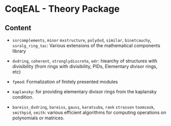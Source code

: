 CoqEAL - Theory Package
=======================

Content
-------

- `ssrcomplements`, `minor` `mxstructure`, `polydvd`, `similar`,
  `binetcauchy`, `ssralg_ring_tac`: Various extensions of the
  mathematical components library

- `dvdring`, `coherent`, `stronglydiscrete`, `edr`: hiearchy of
  structures with divisibility (from rings with divisibility, PIDs,
  Elementary divisor rings, etc)

- `fpmod`: Formalization of finitely presented modules

- `kaplansky`: for providing elementary divisor rings from the
  kaplansky condition.

- `bareiss_dvdring`, `bareiss`, `gauss`, `karatsuba`, `rank`
  `strassen` `toomcook`, `smithpid`, `smith`: various efficient
  algorithms for computing operations on polynomials or matrices.
